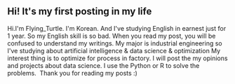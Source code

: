 ## Hi! It's my first posting in my life

Hi.I'm Flying_Turtle.
I'm Korean. And I've studying English in earnest just for 1 year. So my English skill is so bad. When you read my post, you will be confused to understand my writings.
My major is industrial engineering so I've studying about artificial intelligence & data science & optimization
My interest thing is to optimize for process in factory.
I will post the my opinions and projects about data science. I use the Python or R to solve the problems. 
Thank you for reading my posts :)
